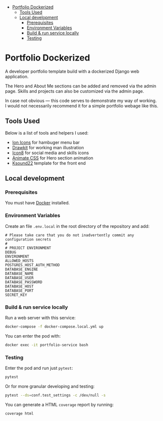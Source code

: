 <!-- START doctoc generated TOC please keep comment here to allow auto update -->
<!-- DON'T EDIT THIS SECTION, INSTEAD RE-RUN doctoc TO UPDATE -->

- [Portfolio Dockerized](#portfolio-dockerized)
  - [Tools Used](#tools-used)
  - [Local development](#local-development)
    - [Prerequisites](#prerequisites)
    - [Environment Variables](#environment-variables)
    - [Build & run service locally](#build--run-service-locally)
    - [Testing](#testing)

<!-- END doctoc generated TOC please keep comment here to allow auto update -->

# Portfolio Dockerized

A developer portfolio template build with a dockerized Django web application.

The Hero and About Me sections can be added and removed via the admin page. Skills and projects can also be customized via the admin page.

In case not obvious — this code serves to demonstrate my way of working. I would not necessarily recommend it for a simple portfolio webage like this.

## Tools Used

Below is a list of tools and helpers I used:

- [Ion Icons](https://ionic.io/ionicons) for hambuger menu bar
- [Drawkit](https://www.drawkit.io/) for working man illustration
- [Icon8](https://icons8.com/) for social media and skills icons
- [Animate CSS](https://animate.style/) for Hero section animation
- [Ksound22](https://github.com/Ksound22/developer-portfolio/) template for the front end

## Local development

### Prerequisites

You must have [Docker](https://www.docker.com/) installed.

### Environment Variables

Create an file `.env.local` in the root directory of the repository and add:

```
# Please take care that you do not inadvertently commit any configuration secrets
#
# PROJECT ENVIRONMENT
DEBUG
ENVIRONMENT
ALLOWED_HOSTS
POSTGRES_HOST_AUTH_METHOD
DATABASE_ENGINE
DATABASE_NAME
DATABASE_USER
DATABASE_PASSWORD
DATABASE_HOST
DATABASE_PORT
SECRET_KEY
```

### Build & run service locally

Run a web server with this service:

```bash
docker-compose -f docker-compose.local.yml up
```

You can enter the pod with:

```bash
docker exec -it portfolio-service bash
```

### Testing

Enter the pod and run just `pytest`:

```bash
pytest
```

Or for more granular developing and testing:

```bash
pytest --ds=conf.test_settings -c /dev/null -s
```

You can generate a HTML `coverage` report by running:

```bash
coverage html
```
